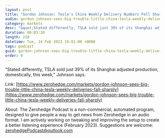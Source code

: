 ```yaml
---
layout: post
title: "Gordon Johnson: Tesla's China Weekly Delivery Numbers Fell Sharply Last Week"
audio: gordon-johnson-sees-big-trouble-little-china-tesla-weekly-deliveries-fall-sharply-0
category: markets
desc: "&quot;Stated differently, TSLA sold just 39% of its Shanghai adjusted production, domestically, this week,&quot; Johnson says. "
duration: 00:03:30
length: 210
datetime: Tue, 14 Feb 2023 19:01:00 +0000
tags: podcast
guid: gordon-johnson-sees-big-trouble-little-china-tesla-weekly-deliveries-fall-sharply-0
order: 0
---
```

&quot;Stated differently, TSLA sold just 39% of its Shanghai adjusted production, domestically, this week,&quot; Johnson says. 

Link: [https://www.zerohedge.com/markets/gordon-johnson-sees-big-trouble-little-china-tesla-weekly-deliveries-fall-sharply](https://www.zerohedge.com/markets/gordon-johnson-sees-big-trouble-little-china-tesla-weekly-deliveries-fall-sharply)

About: The Zerohedge Podcast is a non-commercial, automated program, designed to give people a way to get news from Zerohedge in an audio format.  I am actively working on tweaking and improving the setup to create a better listening experience (February 2023).  Suggestions are welcome: [zerohedgePodcast@outlook.com](mailto:zerohedgePodcast@outlook.com)